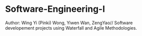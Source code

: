 # Software-Engineering-I
Author: Wing Yi (Pinki) Wong, Yiwen Wan, ZengYao//
Software developement projects using Waterfall and Agile Methodologies.  
